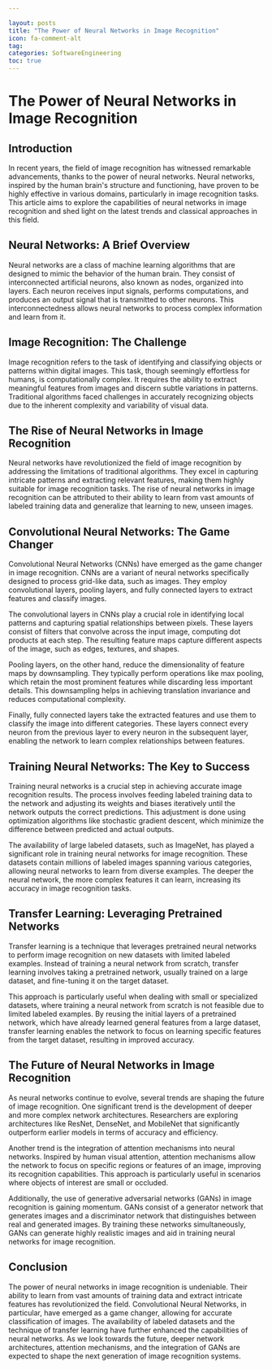 ```yaml
---

layout: posts
title: "The Power of Neural Networks in Image Recognition"
icon: fa-comment-alt
tag:      
categories: SoftwareEngineering
toc: true
---
```




# The Power of Neural Networks in Image Recognition

## Introduction

In recent years, the field of image recognition has witnessed remarkable advancements, thanks to the power of neural networks. Neural networks, inspired by the human brain's structure and functioning, have proven to be highly effective in various domains, particularly in image recognition tasks. This article aims to explore the capabilities of neural networks in image recognition and shed light on the latest trends and classical approaches in this field.

## Neural Networks: A Brief Overview

Neural networks are a class of machine learning algorithms that are designed to mimic the behavior of the human brain. They consist of interconnected artificial neurons, also known as nodes, organized into layers. Each neuron receives input signals, performs computations, and produces an output signal that is transmitted to other neurons. This interconnectedness allows neural networks to process complex information and learn from it.

## Image Recognition: The Challenge

Image recognition refers to the task of identifying and classifying objects or patterns within digital images. This task, though seemingly effortless for humans, is computationally complex. It requires the ability to extract meaningful features from images and discern subtle variations in patterns. Traditional algorithms faced challenges in accurately recognizing objects due to the inherent complexity and variability of visual data.

## The Rise of Neural Networks in Image Recognition

Neural networks have revolutionized the field of image recognition by addressing the limitations of traditional algorithms. They excel in capturing intricate patterns and extracting relevant features, making them highly suitable for image recognition tasks. The rise of neural networks in image recognition can be attributed to their ability to learn from vast amounts of labeled training data and generalize that learning to new, unseen images.

## Convolutional Neural Networks: The Game Changer

Convolutional Neural Networks (CNNs) have emerged as the game changer in image recognition. CNNs are a variant of neural networks specifically designed to process grid-like data, such as images. They employ convolutional layers, pooling layers, and fully connected layers to extract features and classify images.

The convolutional layers in CNNs play a crucial role in identifying local patterns and capturing spatial relationships between pixels. These layers consist of filters that convolve across the input image, computing dot products at each step. The resulting feature maps capture different aspects of the image, such as edges, textures, and shapes.

Pooling layers, on the other hand, reduce the dimensionality of feature maps by downsampling. They typically perform operations like max pooling, which retain the most prominent features while discarding less important details. This downsampling helps in achieving translation invariance and reduces computational complexity.

Finally, fully connected layers take the extracted features and use them to classify the image into different categories. These layers connect every neuron from the previous layer to every neuron in the subsequent layer, enabling the network to learn complex relationships between features.

## Training Neural Networks: The Key to Success

Training neural networks is a crucial step in achieving accurate image recognition results. The process involves feeding labeled training data to the network and adjusting its weights and biases iteratively until the network outputs the correct predictions. This adjustment is done using optimization algorithms like stochastic gradient descent, which minimize the difference between predicted and actual outputs.

The availability of large labeled datasets, such as ImageNet, has played a significant role in training neural networks for image recognition. These datasets contain millions of labeled images spanning various categories, allowing neural networks to learn from diverse examples. The deeper the neural network, the more complex features it can learn, increasing its accuracy in image recognition tasks.

## Transfer Learning: Leveraging Pretrained Networks

Transfer learning is a technique that leverages pretrained neural networks to perform image recognition on new datasets with limited labeled examples. Instead of training a neural network from scratch, transfer learning involves taking a pretrained network, usually trained on a large dataset, and fine-tuning it on the target dataset.

This approach is particularly useful when dealing with small or specialized datasets, where training a neural network from scratch is not feasible due to limited labeled examples. By reusing the initial layers of a pretrained network, which have already learned general features from a large dataset, transfer learning enables the network to focus on learning specific features from the target dataset, resulting in improved accuracy.

## The Future of Neural Networks in Image Recognition

As neural networks continue to evolve, several trends are shaping the future of image recognition. One significant trend is the development of deeper and more complex network architectures. Researchers are exploring architectures like ResNet, DenseNet, and MobileNet that significantly outperform earlier models in terms of accuracy and efficiency.

Another trend is the integration of attention mechanisms into neural networks. Inspired by human visual attention, attention mechanisms allow the network to focus on specific regions or features of an image, improving its recognition capabilities. This approach is particularly useful in scenarios where objects of interest are small or occluded.

Additionally, the use of generative adversarial networks (GANs) in image recognition is gaining momentum. GANs consist of a generator network that generates images and a discriminator network that distinguishes between real and generated images. By training these networks simultaneously, GANs can generate highly realistic images and aid in training neural networks for image recognition.

## Conclusion

The power of neural networks in image recognition is undeniable. Their ability to learn from vast amounts of training data and extract intricate features has revolutionized the field. Convolutional Neural Networks, in particular, have emerged as a game changer, allowing for accurate classification of images. The availability of labeled datasets and the technique of transfer learning have further enhanced the capabilities of neural networks. As we look towards the future, deeper network architectures, attention mechanisms, and the integration of GANs are expected to shape the next generation of image recognition systems.